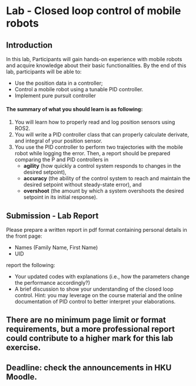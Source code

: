 # Lab - Closed loop control of mobile robots

## Introduction 

In this lab, Participants will gain hands-on experience with mobile robots and acquire knowledge about their basic functionalities. By the end of this lab, participants will be able to:
- Use the position data in a controller;
- Control a mobile robot using a tunable PID controller.
- Implement pure pursuit controller


#### The summary of what you should learn is as following:

1. You will learn how to properly read and log position sensors using ROS2.
2. You will write a PID controller class that can properly calculate derivate, and integral of your position sensor.
3. You use the PID controller to perform two trajectories with the mobile robot while logging the error. Then, a report should be prepared comparing the P and PID controllers in 
    * **agility** (how quickly a control system responds to changes in the desired setpoint), 
    * **accuracy** (the ability of the control system to reach and maintain the desired setpoint without steady-state error), and
    * **overshoot** (the amount by which a system overshoots the desired setpoint in its initial response).

## Submission - Lab Report
Please prepare a written report in pdf format containing personal details in the front page:
- Names (Family Name, First Name)
- UID

report the following:
- Your updated codes with explanations (i.e., how the parameters change the performance accordingly?)
- A brief discussion to show your understanding of the closed loop control. Hint: you may leverage on the course material and the online documentation of PID control to better interpret your elaborations.
## There are no minimum page limit or format requirements, but a more professional report could contribute to a higher mark for this lab exercise.
## Deadline: check the announcements in HKU Moodle.

